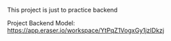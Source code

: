 This project is just to practice backend

Project Backend Model:
https://app.eraser.io/workspace/YtPqZ1VogxGy1jzIDkzj